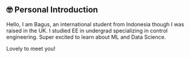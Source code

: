 ## 🤓 Personal Introduction 

Hello, I am Bagus, an international student from Indonesia though I was raised in the UK. I studied EE in undergrad specializing in control engineering. Super excited to learn about ML and Data Science.

Lovely to meet you!